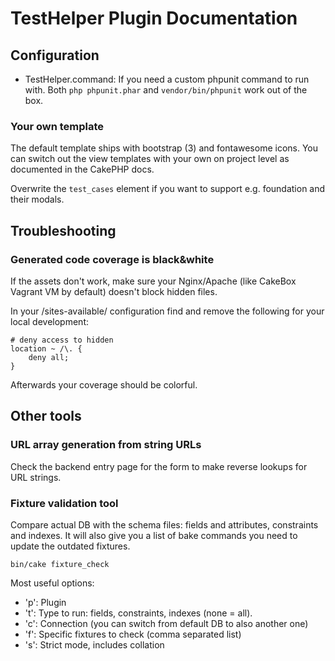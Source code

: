# TestHelper Plugin Documentation

## Configuration
- TestHelper.command: If you need a custom phpunit command to run with. 
Both `php phpunit.phar` and `vendor/bin/phpunit` work out of the box.

### Your own template
The default template ships with bootstrap (3) and fontawesome icons.
You can switch out the view templates with your own on project level as documented in the CakePHP docs.

Overwrite the `test_cases` element if you want to support e.g. foundation and their modals.


## Troubleshooting

### Generated code coverage is black&white 
If the assets don't work, make sure your Nginx/Apache (like CakeBox Vagrant VM by default) doesn't block hidden files.

In your /sites-available/ configuration find and remove the following for your local development:

    # deny access to hidden
    location ~ /\. {
        deny all;
    }

Afterwards your coverage should be colorful.


## Other tools

### URL array generation from string URLs
Check the backend entry page for the form to make reverse lookups for URL strings.

### Fixture validation tool 
Compare actual DB with the schema files: fields and attributes, constraints and indexes.
It will also give you a list of bake commands you need to update the outdated fixtures.

```
bin/cake fixture_check
```

Most useful options:
- 'p': Plugin
- 't': Type to run: fields, constraints, indexes (none = all).
- 'c': Connection (you can switch from default DB to also another one)
- 'f': Specific fixtures to check (comma separated list)
- 's': Strict mode, includes collation
